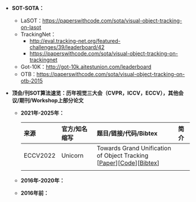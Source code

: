 *  **SOT-SOTA：**
    * LaSOT：https://paperswithcode.com/sota/visual-object-tracking-on-lasot
    * TrackingNet：
      * http://eval.tracking-net.org/featured-challenges/39/leaderboard/42
      * https://paperswithcode.com/sota/visual-object-tracking-on-trackingnet
    * Got-10K：http://got-10k.aitestunion.com/leaderboard
    * OTB：https://paperswithcode.com/sota/visual-object-tracking-on-otb-2015

* **顶会/刊SOT算法速览：历年视觉三大会（CVPR，ICCV，ECCV），其他会议/期刊/Workshop上部分论文**
  
  * **2021年-2025年：**

    | **来源**              | **官方/知名缩写**     | **题目/链接/代码/Bibtex**    | **简介**    |
    |:-----------           |:----------------|:----------------|:----------------|
    | ECCV2022| Unicorn | Towards Grand Unification of Object Tracking </br> [[Paper]()][[Code]()][[Bibtex]()]|
    | | | |
  
  * **2016年-2020年：**
  
  * **2016年前：**
